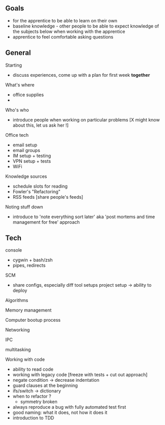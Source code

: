## Goals
* for the apprentice to be able to learn on their own
* baseline knowledge - other people to be able to expect knowledge of the subjects below when working with the apprentice
* apprentice to feel comfortable asking questions

## General

Starting

* discuss experiences, come up with a plan for first week **together**

What's where  

* office supplies
*

Who's who

* introduce people when working on particular problems [X might know about this, let us ask her !]

Office tech

* email setup
* email groups
* IM setup + testing
* VPN setup + tests
* WiFi

Knowledge sources

* schedule slots for reading
* Fowler's "Refactoring"
* RSS feeds [share people's feeds]

Noting stuff down

* introduce to 'note everything sort later' aka 'post mortems and time management for free' approach

## Tech

console

* cygwin + bash/zsh
* pipes, redirects

SCM  
* share configs, especially diff tool setups
project setup -> ability to deploy

Algorithms

Memory management

Computer bootup process

Networking

IPC

multitasking

Working with code  

* ability to read code
* working with legacy code [freeze with tests + cut out approach]
* negate condition -> decrease indentation  
* guard clauses at the beginning  
* ifs/switch -> dictionary  
* when to refactor ?   
    * symmetry broken  
* always reproduce a bug with fully automated test first
* good naming: what it does, not how it does it
* introduction to TDD
